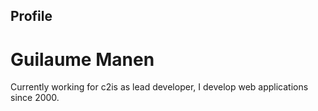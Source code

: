 Profile
------
Guilaume Manen
=======
Currently working for c2is as lead developer, I develop web applications since 2000.
